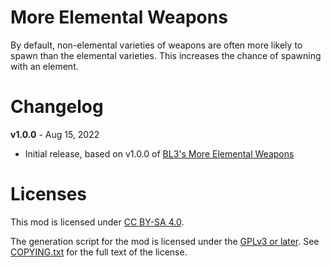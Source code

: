 More Elemental Weapons
======================

By default, non-elemental varieties of weapons are often more likely to spawn than the
elemental varieties.  This increases the chance of spawning with an element.

Changelog
=========

**v1.0.0** - Aug 15, 2022
 * Initial release, based on v1.0.0 of
   [BL3's More Elemental Weapons](https://github.com/BLCM/bl3mods/wiki/More%20Elemental%20Weapons)
 
Licenses
========

This mod is licensed under [CC BY-SA 4.0](https://creativecommons.org/licenses/by-sa/4.0/).

The generation script for the mod is licensed under the
[GPLv3 or later](https://www.gnu.org/licenses/quick-guide-gplv3.html).
See [COPYING.txt](../../COPYING.txt) for the full text of the license.

